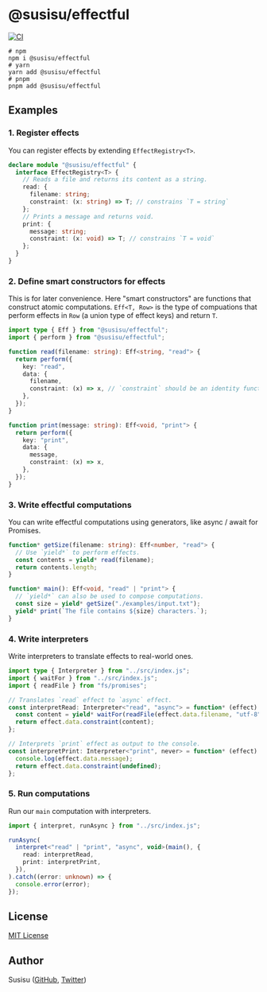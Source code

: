 # @susisu/effectful

[![CI](https://github.com/susisu/effectful/actions/workflows/ci.yml/badge.svg)](https://github.com/susisu/effectful/actions/workflows/ci.yml)

``` shell
# npm
npm i @susisu/effectful
# yarn
yarn add @susisu/effectful
# pnpm
pnpm add @susisu/effectful
```

## Examples

### 1. Register effects

You can register effects by extending `EffectRegistry<T>`.

``` ts
declare module "@susisu/effectful" {
  interface EffectRegistry<T> {
    // Reads a file and returns its content as a string.
    read: {
      filename: string;
      constraint: (x: string) => T; // constrains `T = string`
    };
    // Prints a message and returns void.
    print: {
      message: string;
      constraint: (x: void) => T; // constrains `T = void`
    };
  }
}
```

### 2. Define smart constructors for effects

This is for later convenience.
Here "smart constructors" are functions that construct atomic computations.
`Eff<T, Row>` is the type of compuations that perform effects in `Row` (a union type of effect keys) and return `T`.

``` ts
import type { Eff } from "@susisu/effectful";
import { perform } from "@susisu/effectful";

function read(filename: string): Eff<string, "read"> {
  return perform({
    key: "read",
    data: {
      filename,
      constraint: (x) => x, // `constraint` should be an identity function
    },
  });
}

function print(message: string): Eff<void, "print"> {
  return perform({
    key: "print",
    data: {
      message,
      constraint: (x) => x,
    },
  });
}
```

### 3. Write effectful computations

You can write effectful computations using generators, like async / await for Promises.

``` ts
function* getSize(filename: string): Eff<number, "read"> {
  // Use `yield*` to perform effects.
  const contents = yield* read(filename);
  return contents.length;
}

function* main(): Eff<void, "read" | "print"> {
  // `yield*` can also be used to compose computations.
  const size = yield* getSize("./examples/input.txt");
  yield* print(`The file contains ${size} characters.`);
}
```


### 4. Write interpreters

Write interpreters to translate effects to real-world ones.

``` ts
import type { Interpreter } from "../src/index.js";
import { waitFor } from "../src/index.js";
import { readFile } from "fs/promises";

// Translates `read` effect to `async` effect.
const interpretRead: Interpreter<"read", "async"> = function* (effect) {
  const content = yield* waitFor(readFile(effect.data.filename, "utf-8"));
  return effect.data.constraint(content);
};

// Interprets `print` effect as output to the console.
const interpretPrint: Interpreter<"print", never> = function* (effect) {
  console.log(effect.data.message);
  return effect.data.constraint(undefined);
};
```

### 5. Run computations

Run our `main` computation with interpreters.

``` ts
import { interpret, runAsync } from "../src/index.js";

runAsync(
  interpret<"read" | "print", "async", void>(main(), {
    read: interpretRead,
    print: interpretPrint,
  }),
).catch((error: unknown) => {
  console.error(error);
});

```

## License

[MIT License](http://opensource.org/licenses/mit-license.php)

## Author

Susisu ([GitHub](https://github.com/susisu), [Twitter](https://twitter.com/susisu2413))
